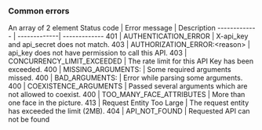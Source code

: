 ### Common errors
An array of 2 element
 Status code  | Error message | Description
------------- | -------------| -------------
401 | AUTHENTICATION_ERROR | X-api_key and api_secret does not match.
403 | AUTHORIZATION_ERROR:\<reason> | api_key does not have permission to call this API.
403 | CONCURRENCY_LIMIT_EXCEEDED | The rate limit for this API Key has been exceeded.
400 | MISSING_ARGUMENTS: <key> | Some required arguments missed.
400 | BAD_ARGUMENTS:<key> | Error while parsing some arguments.
400 | COEXISTENCE_ARGUMENTS | Passed several arguments which are not allowed to coexist. 
400 | TOO_MANY_FACE_ATTRIBUTES | More than one face in the picture.
413 | Request Entity Too Large | The request entity has exceeded the limit (2MB). 
404 | API_NOT_FOUND | Requested API can not be found

